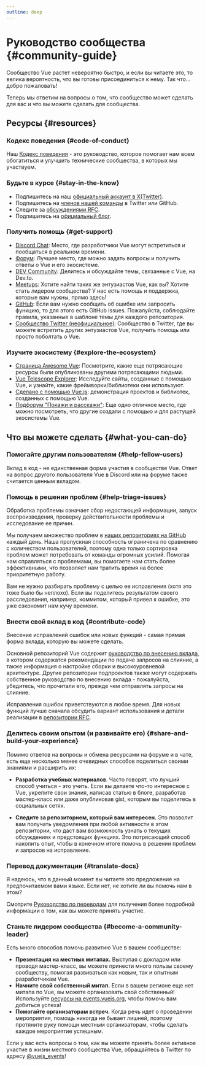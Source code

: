 ```yaml
---
outline: deep
---
```


# Руководство сообщества {#community-guide}

Сообщество Vue растет невероятно быстро, и если вы читаете это, то велика вероятность, что вы готовы присоединиться к нему. Так что... добро пожаловать!

Теперь мы ответим на вопросы о том, что сообщество может сделать для вас и что вы можете сделать для сообщества.

## Ресурсы {#resources}

### Кодекс поведения {#code-of-conduct}

Наш [Кодекс поведения](/about/coc) - это руководство, которое помогает нам всем обогатиться и улучшить технические сообщества, в которых мы участвуем.

### Будьте в курсе {#stay-in-the-know}

- Подпишитесь на наш [официальный аккаунт в X(Twitter)](https://twitter.com/vuejs).
- Подпишитесь на [членов нашей команды](./team) в Twitter или GitHub.
- Следите за [обсуждениями RFC](https://github.com/vuejs/rfcs).
- Подпишитесь на [официальный блог](https://blog.vuejs.org/).

### Получить помощь {#get-support}

- [Discord Chat](https://chat.vuejs.org/): Место, где разработчики Vue могут встретиться и пообщаться в реальном времени.
- [Форум](https://forum.vuejs.org/): Лучшее место, где можно задать вопросы и получить ответы о Vue и его экосистеме.
- [DEV Community](https://dev.to/t/vue): Делитесь и обсуждайте темы, связанные с Vue, на Dev.to.
- [Meetups](https://events.vuejs.org/meetups): Хотите найти таких же энтузиастов Vue, как вы? Хотите стать лидером сообщества? У нас есть помощь и поддержка, которые вам нужны, прямо здесь!
- [GitHub](https://github.com/vuejs): Если вам нужно сообщить об ошибке или запросить функцию, то для этого есть GitHub issues. Пожалуйста, соблюдайте правила, указанные в шаблоне темы для каждого репозитория.
- [Сообщество Twitter (неофициальное)](https://twitter.com/i/communities/1516368750634840064): Сообщество в Twitter, где вы можете встретить других энтузиастов Vue, получить помощь или просто поболтать о Vue.

### Изучите экосистему {#explore-the-ecosystem}

- [Страница Awesome Vue](https://github.com/vuejs/awesome-vue): Посмотрите, какие еще потрясающие ресурсы были опубликованы другими потрясающими людьми.
- [Vue Telescope Explorer](https://vuetelescope.com/explore): Исследуйте сайты, созданные с помощью Vue, и узнайте, какие фреймворки/библиотеки они используют.
- [Сделано с помощью Vue.js](https://madewithvuejs.com/): демонстрация проектов и библиотек, созданных с помощью Vue.
- [Подфорум "Покажи и расскажи"](https://forum.vuejs.org/c/show-and-tell): Еще одно отличное место, где можно посмотреть, что другие создали с помощью и для растущей экосистемы Vue.

## Что вы можете сделать {#what-you-can-do}

### Помогайте другим пользователям {#help-fellow-users}

Вклад в код - не единственная форма участия в сообществе Vue. Ответ на вопрос другого пользователя Vue в Discord или на форуме также считается ценным вкладом.

### Помощь в решении проблем {#help-triage-issues}

Обработка проблемы означает сбор недостающей информации, запуск воспроизведения, проверку действительности проблемы и исследование ее причин.

Мы получаем множество проблем в [наших репозиториях на GitHub](https://github.com/vuejs) каждый день. Наша пропускная способность ограничена по сравнению с количеством пользователей, поэтому одна только сортировка проблем может потребовать от команды огромных усилий. Помогая нам справляться с проблемами, вы помогаете нам стать более эффективными, что позволяет нам тратить время на более приоритетную работу.

Вам не нужно разбирать проблему с целью ее исправления (хотя это тоже было бы неплохо). Если вы поделитесь результатом своего расследования, например, коммитом, который привел к ошибке, это уже сэкономит нам кучу времени.

### Внести свой вклад в код {#contribute-code}

Внесение исправлений ошибок или новых функций - самая прямая форма вклада, которую вы можете сделать.

Основной репозиторий Vue содержит [руководство по внесению вклада](https://github.com/vuejs/core/blob/main/.github/contributing.md), в котором содержатся рекомендации по подаче запросов на слияние, а также информация о настройке сборки и высокоуровневой архитектуре. Другие репозитории подпроектов также могут содержать собственное руководство по внесению вклада - пожалуйста, убедитесь, что прочитали его, прежде чем отправлять запросы на слияние.

Исправления ошибок приветствуются в любое время. Для новых функций лучше сначала обсудить вариант использования и детали реализации в [репозитории RFC](https://github.com/vuejs/rfcs/discussions).

### Делитесь своим опытом (и развивайте его) {#share-and-build-your-experience}

Помимо ответов на вопросы и обмена ресурсами на форуме и в чате, есть еще несколько менее очевидных способов поделиться своими знаниями и расширить их:

- **Разработка учебных материалов**. Часто говорят, что лучший способ учиться - это учить. Если вы делаете что-то интересное с Vue, укрепите свои знания, написав статью в блоге, разработав мастер-класс или даже опубликовав gist, которым вы поделитесь в социальных сетях.

- **Следите за репозиторием, который вам интересен.** Это позволит вам получать уведомления при любой активности в этом репозитории, что даст вам возможность узнать о текущих обсуждениях и предстоящих функциях. Это потрясающий способ накопить опыт, чтобы в конечном итоге помочь в решении проблем и запросов на исправление.

### Перевод документации {#translate-docs}

Я надеюсь, что в данный момент вы читаете это предложение на предпочитаемом вами языке. Если нет, не хотите ли вы помочь нам в этом?

Смотрите [Руководство по переводам](/translations/) для получения более подробной информации о том, как вы можете принять участие.

### Станьте лидером сообщества {#become-a-community-leader}

Есть много способов помочь развитию Vue в вашем сообществе:

- **Презентация на местных митапах.** Выступая с докладом или проводя мастер-класс, вы можете принести много пользы своему сообществу, помогая развиваться как новым, так и опытным разработчикам Vue.
- **Начните свой собственный митап.** Если в вашем регионе еще нет митапа по Vue, вы можете организовать свой собственный! Используйте [ресурсы на events.vuejs.org](https://events.vuejs.org/resources/#getting-started), чтобы помочь вам добиться успеха!
- **Помогайте организаторам встреч.** Когда речь идет о проведении мероприятия, помощь никогда не бывает лишней, поэтому протяните руку помощи местным организаторам, чтобы сделать каждое мероприятие успешным.

Если у вас есть вопросы о том, как вы можете принять более активное участие в жизни местного сообщества Vue, обращайтесь в Twitter по адресу [@vuejs_events](https://www.twitter.com/vuejs_events)!

